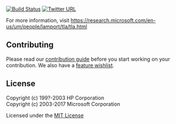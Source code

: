 [![Build Status](https://travis-ci.org/tlaplus/tlaplus.svg?branch=master)](https://travis-ci.org/tlaplus/tlaplus) [![Twitter URL](https://img.shields.io/twitter/url/http/tlaplus.svg?style=social&style=plastic)](https://twitter.com/tlaplus)

For more information, visit https://research.microsoft.com/en-us/um/people/lamport/tla/tla.html

Contributing
------------
Please read our [contribution guide](https://github.com/tlaplus/tlaplus/blob/master/CONTRIBUTING.md) before you start working on your contribution. We also have a [feature wishlist](https://github.com/tlaplus/tlaplus/blob/master/general/docs/contributions.md).

License
-------

Copyright (c) 199?-2003 HP Corporation  
Copyright (c) 2003-2017 Microsoft Corporation  

Licensed under the [MIT License](http://lamport.azurewebsites.net/tla/license.html)
